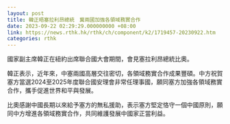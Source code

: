 ```yaml
---
layout: post
title: 韓正晤塞拉利昂總統　冀兩國加強各領域務實合作
date: 2023-09-22 02:29:29.000000000 +08:00
link: https://news.rthk.hk/rthk/ch/component/k2/1719457-20230922.htm
categories: rthk
---
```


國家副主席韓正在紐約出席聯合國大會期間，會見塞拉利昂總統比奧。

韓正表示，近年來，中塞兩國高層交往密切，各領域務實合作成果豐碩。中方祝賀塞方當選2024至2025年度聯合國安理會非常任理事國，願同塞方加強各領域務實合作，攜手促進世界和平與發展。

比奧感謝中國長期以來給予塞方的無私援助，表示塞方堅定恪守一個中國原則，願同中方增進各領域務實合作，共同維護發展中國家正當利益。
